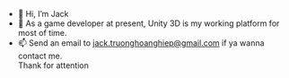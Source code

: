 - 👋 Hi, I’m Jack
- 🌱 As a game developer at present, Unity 3D is my working platform for most of time.
- 📫 Send an email to jack.truonghoanghiep@gmail.com if ya wanna contact me. 
<br/>Thank for attention

<!---
jackthh/jackthh is a ✨ special ✨ repository because its `README.md` (this file) appears on your GitHub profile.
You can click the Preview link to take a look at your changes.
--->
